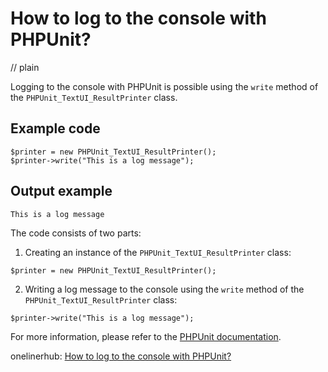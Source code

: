 # How to log to the console with PHPUnit?
// plain

Logging to the console with PHPUnit is possible using the `write` method of the `PHPUnit_TextUI_ResultPrinter` class.

## Example code

```
$printer = new PHPUnit_TextUI_ResultPrinter();
$printer->write("This is a log message");
```

## Output example

```
This is a log message
```

The code consists of two parts:

1. Creating an instance of the `PHPUnit_TextUI_ResultPrinter` class:
```
$printer = new PHPUnit_TextUI_ResultPrinter();
```

2. Writing a log message to the console using the `write` method of the `PHPUnit_TextUI_ResultPrinter` class:
```
$printer->write("This is a log message");
```

For more information, please refer to the [PHPUnit documentation](https://phpunit.readthedocs.io/en/9.2/textui.html).

onelinerhub: [How to log to the console with PHPUnit?](https://onelinerhub.com/phpunit/how-to-log-to-the-console-with-phpunit)